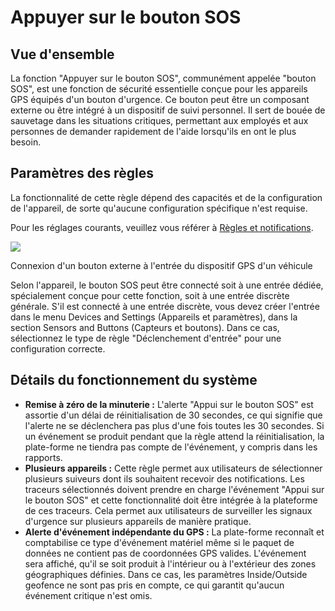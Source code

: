 # Appuyer sur le bouton SOS

## Vue d'ensemble

La fonction "Appuyer sur le bouton SOS", communément appelée "bouton SOS", est une fonction de sécurité essentielle conçue pour les appareils GPS équipés d'un bouton d'urgence. Ce bouton peut être un composant externe ou être intégré à un dispositif de suivi personnel. Il sert de bouée de sauvetage dans les situations critiques, permettant aux employés et aux personnes de demander rapidement de l'aide lorsqu'ils en ont le plus besoin.

## Paramètres des règles

La fonctionnalité de cette règle dépend des capacités et de la configuration de l'appareil, de sorte qu'aucune configuration spécifique n'est requise.

Pour les réglages courants, veuillez vous référer à [Règles et notifications](../../regles-et-notifications.md).

![](https://squaregps.atlassian.net/wiki/images/icons/grey_arrow_down.png)

Connexion d'un bouton externe à l'entrée du dispositif GPS d'un véhicule

Selon l'appareil, le bouton SOS peut être connecté soit à une entrée dédiée, spécialement conçue pour cette fonction, soit à une entrée discrète générale. S'il est connecté à une entrée discrète, vous devez créer l'entrée dans le menu Devices and Settings (Appareils et paramètres), dans la section Sensors and Buttons (Capteurs et boutons). Dans ce cas, sélectionnez le type de règle "Déclenchement d'entrée" pour une configuration correcte.

## Détails du fonctionnement du système

- **Remise à zéro de la minuterie :** L'alerte "Appui sur le bouton SOS" est assortie d'un délai de réinitialisation de 30 secondes, ce qui signifie que l'alerte ne se déclenchera pas plus d'une fois toutes les 30 secondes. Si un événement se produit pendant que la règle attend la réinitialisation, la plate-forme ne tiendra pas compte de l'événement, y compris dans les rapports.
- **Plusieurs appareils :** Cette règle permet aux utilisateurs de sélectionner plusieurs suiveurs dont ils souhaitent recevoir des notifications. Les traceurs sélectionnés doivent prendre en charge l'événement "Appui sur le bouton SOS" et cette fonctionnalité doit être intégrée à la plateforme de ces traceurs. Cela permet aux utilisateurs de surveiller les signaux d'urgence sur plusieurs appareils de manière pratique.
- **Alerte d'événement indépendante du GPS :** La plate-forme reconnaît et comptabilise ce type d'événement matériel même si le paquet de données ne contient pas de coordonnées GPS valides. L'événement sera affiché, qu'il se soit produit à l'intérieur ou à l'extérieur des zones géographiques définies. Dans ce cas, les paramètres Inside/Outside geofence ne sont pas pris en compte, ce qui garantit qu'aucun événement critique n'est omis.